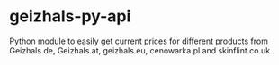 # geizhals-py-api
Python module to easily get current prices for different products from Geizhals.de, Geizhals.at, geizhals.eu, cenowarka.pl and skinflint.co.uk
